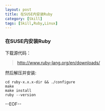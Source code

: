 ```yaml
---
layout: post
title: 在SUSE内安装Ruby
category: [Skill]
tags: [Skill,Ruby,Linux]
---
```

### 在SUSE内安装Ruby ###
下载源代码：
> http://www.ruby-lang.org/en/downloads/

然后解压并安装:

    cd ruby-x.x.x-dir && ./configure
    make
    make install
    ruby --version

--EOF--
